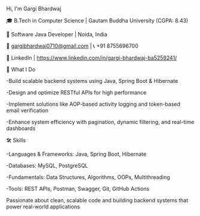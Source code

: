 Hi, I'm Gargi Bhardwaj

🎓 B.Tech in Computer Science | Gautam Buddha University (CGPA: 8.43)

💼 Software Java Developer | Noida, India

📧 gargibhardwaj0710@gmail.com | 📞 +91 8755696700

🔗 LinkedIn | https://www.linkedin.com/in/gargi-bhardwaj-ba5259241/

🚀 What I Do

-Build scalable backend systems using Java, Spring Boot & Hibernate

-Design and optimize RESTful APIs for high performance

-Implement solutions like AOP-based activity logging and token-based email verification

-Enhance system efficiency with pagination, dynamic filtering, and real-time dashboards

🛠️ Skills

-Languages & Frameworks: Java, Spring Boot, Hibernate

-Databases: MySQL, PostgreSQL

-Fundamentals: Data Structures, Algorithms, OOPs, Multithreading

-Tools: REST APIs, Postman, Swagger, Git, GitHub Actions

Passionate about clean, scalable code and building backend systems that power real-world applications
